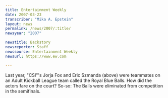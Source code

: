 ```yaml
---
title: Entertainment Weekly
date: 2007-03-23
transcriber: "Mika A. Epstein"
layout: news
permalink: /news/2007/:title/
newsyear: "2007"

newstitle: Backstory
newsreporter: Staff
newssource: Entertainment Weekly
newsurl: https://www.ew.com

---
```


Last year, "CSI"'s Jorja Fox and Eric Szmanda (above) were teammates on an Adult Kickball League team called the Royal Blue Balls. How did the actors fare on the court? So-so: The Balls were eliminated from competition in the semifinals.
